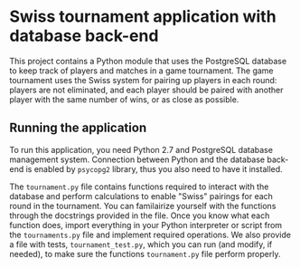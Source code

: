 # Swiss tournament application with database back-end

This project contains a Python module that uses the PostgreSQL database to keep track of players and matches in a game tournament.
The game tournament uses the Swiss system for pairing up players in each round: players are not eliminated, and each player should be paired with another player with the same number of wins, or as close as possible.

## Running the application 

To run this application, you need Python 2.7 and PostgreSQL database management system. Connection between Python and the database back-end is enabled by `psycopg2` library, thus you also need to have it installed. 

The `tournament.py` file contains functions required to interact with the database and perform calculations to enable "Swiss" pairings for each round in the tournament. You can familairize yourself with the functions through the docstrings provided in the file. Once you know what each function does, import everything in your Python interpreter or script from the `tournaments.py` file and implement required operations. We also provide a file with tests, `tournament_test.py`, which you can run (and modify, if needed), to make sure the functions `tournament.py` file perform properly. 